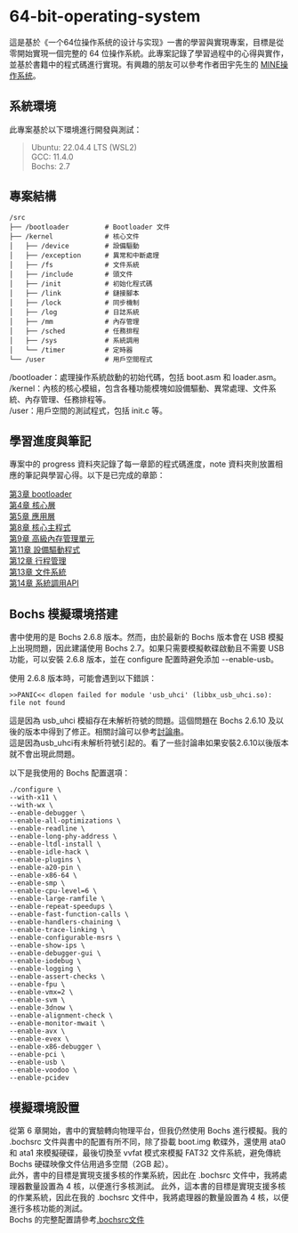 # 64-bit-operating-system  
這是基於《一个64位操作系统的设计与实现》一書的學習與實現專案，目標是從零開始實現一個完整的 64 位操作系統。此專案記錄了學習過程中的心得與實作，並基於書籍中的程式碼進行實現。有興趣的朋友可以參考作者田宇先生的 [MINE操作系统](https://gitee.com/MINEOS_admin/publish)。  

## 系統環境
此專案基於以下環境進行開發與測試：  
>Ubuntu: 22.04.4 LTS (WSL2)  
>GCC: 11.4.0  
>Bochs: 2.7  

## 專案結構  

```
/src
├── /bootloader         # Bootloader 文件
├── /kernel             # 核心文件
│   ├── /device         # 設備驅動
│   ├── /exception      # 異常和中斷處理
│   ├── /fs             # 文件系統
│   ├── /include        # 頭文件
│   ├── /init           # 初始化程式碼
│   ├── /link           # 鏈接腳本
│   ├── /lock           # 同步機制
│   ├── /log            # 日誌系統
│   ├── /mm             # 內存管理
│   ├── /sched          # 任務排程
│   ├── /sys            # 系統調用
│   └── /timer          # 定時器
└── /user               # 用戶空間程式

```

/bootloader：處理操作系統啟動的初始代碼，包括 boot.asm 和 loader.asm。  
/kernel：內核的核心模組，包含各種功能模塊如設備驅動、異常處理、文件系統、內存管理、任務排程等。  
/user：用戶空間的測試程式，包括 init.c 等。  

## 學習進度與筆記  
專案中的 progress 資料夾記錄了每一章節的程式碼進度，note 資料夾則放置相應的筆記與學習心得。以下是已完成的章節：  

[第3章 bootloader](./note/ch3.md)  
[第4章 核心層](./note/ch4.md)  
[第5章 應用層](./note/ch5.md)  
[第8章 核心主程式](./note/ch8.md)  
[第9章 高級內存管理單元](./note/ch9.md)  
[第11章 設備驅動程式](./note/ch11.md)  
[第12章 行程管理](./note/ch12.md)  
[第13章 文件系統](./note/ch13.md)  
[第14章 系統調用API](./note/ch14.md)  

## Bochs 模擬環境搭建  

書中使用的是 Bochs 2.6.8 版本。然而，由於最新的 Bochs 版本會在 USB 模擬上出現問題，因此建議使用 Bochs 2.7。如果只需要模擬軟碟啟動且不需要 USB 功能，可以安裝 2.6.8 版本，並在 configure 配置時避免添加 --enable-usb。  

使用 2.6.8 版本時，可能會遇到以下錯誤：  

```
>>PANIC<< dlopen failed for module 'usb_uhci' (libbx_usb_uhci.so): file not found
```
這是因為 usb_uhci 模組存在未解析符號的問題。這個問題在 Bochs 2.6.10 及以後的版本中得到了修正。相關討論可以參考[討論串](https://sourceforge.net/p/bochs/discussion/39592/thread/58822184/)。  
這是因為usb_uhci有未解析符號引起的。看了一些討論串如果安裝2.6.10以後版本就不會出現此問題。  

以下是我使用的 Bochs 配置選項：  
```
./configure \
--with-x11 \
--with-wx \
--enable-debugger \
--enable-all-optimizations \
--enable-readline \
--enable-long-phy-address \
--enable-ltdl-install \
--enable-idle-hack \
--enable-plugins \
--enable-a20-pin \
--enable-x86-64 \
--enable-smp \
--enable-cpu-level=6 \
--enable-large-ramfile \
--enable-repeat-speedups \
--enable-fast-function-calls \
--enable-handlers-chaining \
--enable-trace-linking \
--enable-configurable-msrs \
--enable-show-ips \
--enable-debugger-gui \
--enable-iodebug \
--enable-logging \
--enable-assert-checks \
--enable-fpu \
--enable-vmx=2 \
--enable-svm \
--enable-3dnow \
--enable-alignment-check \
--enable-monitor-mwait \
--enable-avx \
--enable-evex \
--enable-x86-debugger \
--enable-pci \
--enable-usb \
--enable-voodoo \
--enable-pcidev
```

## 模擬環境設置  

從第 6 章開始，書中的實驗轉向物理平台，但我仍然使用 Bochs 進行模擬。我的 .bochsrc 文件與書中的配置有所不同，除了掛載 boot.img 軟碟外，還使用 ata0 和 ata1 來模擬硬碟，最後切換至 vvfat 模式來模擬 FAT32 文件系統，避免傳統 Bochs 硬碟映像文件佔用過多空間（2GB 起）。  
此外，書中的目標是實現支援多核的作業系統，因此在 .bochsrc 文件中，我將處理器數量設置為 4 核，以便進行多核測試。
此外，這本書的目標是實現支援多核的作業系統，因此在我的 .bochsrc 文件中，我將處理器的數量設置為 4 核，以便進行多核功能的測試。  
Bochs 的完整配置請參考[.bochsrc文件](./.bochsrc)  